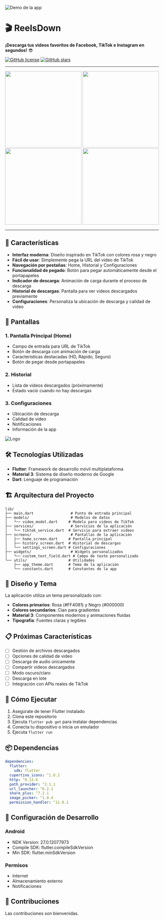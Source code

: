 ![Demo de la app](diseño/background.gif)


# 🎬 ReelsDown

**¡Descarga tus videos favoritos de Facebook, TikTok e Instagram en segundos!** 😎

[![GitHub license](https://img.shields.io/badge/license-MIT-green)](LICENSE)
[![GitHub stars](https://img.shields.io/github/stars/tu_usuario/VidGrab?style=social)](https://github.com/tu_usuario/VidGrab/stargazers)

---

<p align="center">
  <img src="./diseño/1.png" width="250" />
  <img src="./diseño/2.png" width="250" />
  <img src="./diseño/3.png" width="250" />
  <img src="./diseño/7.png" width="250" />
</p>

---

## 🚀 Características

- **Interfaz moderna**: Diseño inspirado en TikTok con colores rosa y negro
- **Fácil de usar**: Simplemente pega la URL del video de TikTok
- **Navegación por pestañas**: Home, Historial y Configuraciones
- **Funcionalidad de pegado**: Botón para pegar automáticamente desde el portapapeles
- **Indicador de descarga**: Animación de carga durante el proceso de descarga
- **Historial de descargas**: Pantalla para ver videos descargados previamente
- **Configuraciones**: Personaliza la ubicación de descarga y calidad de video

## 📱 Pantallas

### 1. Pantalla Principal (Home)
- Campo de entrada para URL de TikTok
- Botón de descarga con animación de carga
- Características destacadas (HD, Rápido, Seguro)
- Botón de pegar desde portapapeles

### 2. Historial
- Lista de videos descargados (próximamente)
- Estado vacío cuando no hay descargas

### 3. Configuraciones
- Ubicación de descarga
- Calidad de video
- Notificaciones
- Información de la app

![Logo](./assets/logo.png)



## 🛠️ Tecnologías Utilizadas

- **Flutter**: Framework de desarrollo móvil multiplataforma
- **Material 3**: Sistema de diseño moderno de Google
- **Dart**: Lenguaje de programación

## 🏗️ Arquitectura del Proyecto

```
lib/
├── main.dart                 # Punto de entrada principal
├── models/                   # Modelos de datos
│   └── video_model.dart     # Modelo para videos de TikTok
├── services/                 # Servicios de la aplicación
│   └── tiktok_service.dart  # Servicio para extraer videos
├── screens/                  # Pantallas de la aplicación
│   ├── home_screen.dart     # Pantalla principal
│   ├── history_screen.dart  # Historial de descargas
│   └── settings_screen.dart # Configuraciones
├── widgets/                  # Widgets personalizados
│   └── custom_text_field.dart # Campo de texto personalizado
└── utils/                   # Utilidades
    ├── app_theme.dart       # Tema de la aplicación
    └── constants.dart       # Constantes de la app
```

## 🎨 Diseño y Tema

La aplicación utiliza un tema personalizado con:

- **Colores primarios**: Rosa (#FF4081) y Negro (#000000)
- **Colores secundarios**: Cian para gradientes
- **Material 3**: Componentes modernos y animaciones fluidas
- **Tipografía**: Fuentes claras y legibles

## 📋 Próximas Características

- [ ] Gestión de archivos descargados
- [ ] Opciones de calidad de video
- [ ] Descarga de audio únicamente
- [ ] Compartir videos descargados
- [ ] Modo oscuro/claro
- [ ] Descarga en lote
- [ ] Integración con APIs reales de TikTok

## 🚦 Cómo Ejecutar

1. Asegúrate de tener Flutter instalado
2. Clona este repositorio
3. Ejecuta `flutter pub get` para instalar dependencias
4. Conecta tu dispositivo o inicia un emulador
5. Ejecuta `flutter run`

## 📦 Dependencias

```yaml
dependencies:
  flutter:
    sdk: flutter
  cupertino_icons: ^1.0.2
  http: ^0.13.6
  path_provider: ^2.1.1
  url_launcher: ^6.2.1
  share_plus: ^7.2.1
  image_picker: ^1.0.4
  permission_handler: ^11.0.1
```

## 🔧 Configuración de Desarrollo

### Android
- NDK Version: 27.0.12077973
- Compile SDK: flutter.compileSdkVersion
- Min SDK: flutter.minSdkVersion

### Permisos
- Internet
- Almacenamiento externo
- Notificaciones

## 🤝 Contribuciones

Las contribuciones son bienvenidas.



